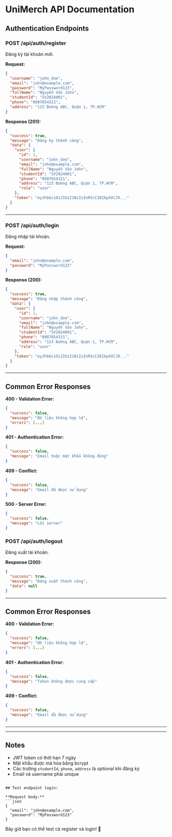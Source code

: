 
# UniMerch API Documentation

## Authentication Endpoints

### POST /api/auth/register
Đăng ký tài khoản mới.

**Request:**
```json
{
  "username": "john_doe",
  "email": "john@example.com",
  "password": "MyPassword123",
  "fullName": "Nguyễn Văn John",
  "studentId": "SV2024001",
  "phone": "0987654321",
  "address": "123 Đường ABC, Quận 1, TP.HCM"
}
```

**Response (201):**
```json
{
  "success": true,
  "message": "Đăng ký thành công",
  "data": {
    "user": {
      "id": 1,
      "username": "john_doe",
      "email": "john@example.com",
      "fullName": "Nguyễn Văn John",
      "studentId": "SV2024001",
      "phone": "0987654321",
      "address": "123 Đường ABC, Quận 1, TP.HCM",
      "role": "user"
    },
    "token": "eyJhbGciOiJIUzI1NiIsInR5cCI6IkpXVCJ9..."
  }
}
```

---

### POST /api/auth/login
Đăng nhập tài khoản.

**Request:**
```json
{
  "email": "john@example.com",
  "password": "MyPassword123"
}
```

**Response (200):**
```json
{
  "success": true,
  "message": "Đăng nhập thành công",
  "data": {
    "user": {
      "id": 1,
      "username": "john_doe",
      "email": "john@example.com",
      "fullName": "Nguyễn Văn John",
      "studentId": "SV2024001",
      "phone": "0987654321",
      "address": "123 Đường ABC, Quận 1, TP.HCM",
      "role": "user"
    },
    "token": "eyJhbGciOiJIUzI1NiIsInR5cCI6IkpXVCJ9..."
  }
}
```

---

## Common Error Responses

**400 - Validation Error:**
```json
{
  "success": false,
  "message": "Dữ liệu không hợp lệ",
  "errors": [...]
}
```

**401 - Authentication Error:**
```json
{
  "success": false,
  "message": "Email hoặc mật khẩu không đúng"
}
```

**409 - Conflict:**
```json
{
  "success": false,
  "message": "Email đã được sử dụng"
}
```

**500 - Server Error:**
```json
{
  "success": false,
  "message": "Lỗi server"
}
```
### POST /api/auth/logout
Đăng xuất tài khoản.

**Response (200):**
```json
{
  "success": true,
  "message": "Đăng xuất thành công",
  "data": null
}
```

---

## Common Error Responses

**400 - Validation Error:**
```json
{
  "success": false,
  "message": "Dữ liệu không hợp lệ",
  "errors": [...]
}
```

**401 - Authentication Error:**
```json
{
  "success": false,
  "message": "Token không được cung cấp"
}
```

**409 - Conflict:**
```json
{
  "success": false,
  "message": "Email đã được sử dụng"
}
```

---
---

## Notes
- JWT token có thời hạn 7 ngày
- Mật khẩu được mã hóa bằng bcrypt
- Các trường `studentId`, `phone`, `address` là optional khi đăng ký
- Email và username phải unique
```

## Test endpoint login:

**Request body:**
```json
{
  "email": "john@example.com",
  "password": "MyPassword123"
}
```

Bây giờ bạn có thể test cả register và login! 🚀


